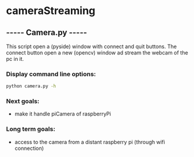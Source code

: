 # cameraStreaming

## ----- Camera.py -----

This script open a (pyside) window with connect and quit buttons.
The connect button open a new (opencv) window ad stream the webcam of the pc in it.

### Display command line options:

```bash
python camera.py -h
```

### Next goals:

- make it handle piCamera of raspberryPi

### Long term goals:

- access to the camera from a distant raspberry pi (through wifi connection)

